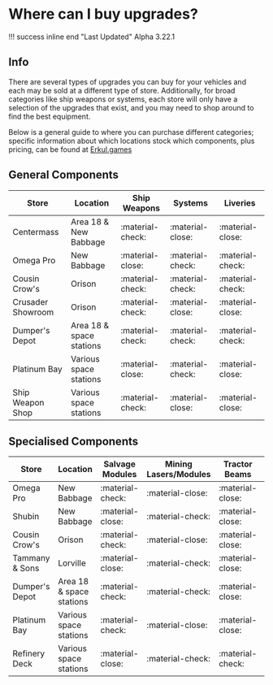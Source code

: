 # Where can I buy upgrades?

!!! success inline end "Last Updated"
    Alpha 3.22.1

## Info

There are several types of upgrades you can buy for your vehicles and each may be sold at a different type of store. Additionally, for broad categories like ship weapons or systems, each store will only have a selection of the upgrades that exist, and you may need to shop around to find the best equipment.

Below is a general guide to where you can purchase different categories; specific information about which locations stock which components, plus pricing, can be found at [Erkul.games](https://erkul.games)

## General Components

| Store             | Location                 | Ship Weapons     | Systems          | Liveries         |
|-------------------|--------------------------|------------------|------------------|------------------|
| Centermass        | Area 18 & New Babbage    | :material-check: | :material-close: | :material-close: |
| Omega Pro         | New Babbage              | :material-close: | :material-check: | :material-check: |
| Cousin Crow's     | Orison                   | :material-check: | :material-check: | :material-check: |
| Crusader Showroom | Orison                   | :material-check: | :material-close: | :material-close: |
| Dumper's Depot    | Area 18 & space stations | :material-check: | :material-check: | :material-check: |
| Platinum Bay      | Various space stations   | :material-close: | :material-check: | :material-close: |
| Ship Weapon Shop  | Various space stations   | :material-check: | :material-close: | :material-close: |

## Specialised Components

| Store             | Location                 | Salvage Modules  | Mining Lasers/Modules | Tractor Beams    | Refueling Modules |
|-------------------|--------------------------|------------------|-----------------------|------------------|-------------------|
| Omega Pro         | New Babbage              | :material-check: | :material-close:      | :material-close: | :material-close:  |
| Shubin            | New Babbage              | :material-close: | :material-check:      | :material-close: | :material-check:  |
| Cousin Crow's     | Orison                   | :material-check: | :material-close:      | :material-close: | :material-close:  |
| Tammany & Sons    | Lorville                 | :material-close: | :material-check:      | :material-close: | :material-close:  |
| Dumper's Depot    | Area 18 & space stations | :material-check: | :material-check:      | :material-close: | :material-close:  |
| Platinum Bay      | Various space stations   | :material-check: | :material-close:      | :material-close: | :material-check:  |
| Refinery Deck     | Various space stations   | :material-close: | :material-check:      | :material-check: | :material-check:  |
